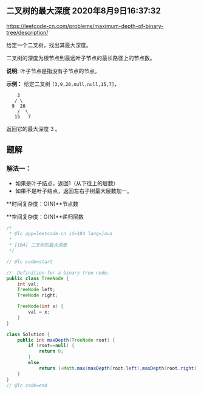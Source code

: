 ## 二叉树的最大深度	2020年8月9日16:37:32

https://leetcode-cn.com/problems/maximum-depth-of-binary-tree/description/

给定一个二叉树，找出其最大深度。

二叉树的深度为根节点到最远叶子节点的最长路径上的节点数。

**说明:** 叶子节点是指没有子节点的节点。

**示例：**
给定二叉树 `[3,9,20,null,null,15,7]`，

```
    3
   / \
  9  20
    /  \
   15   7
```

返回它的最大深度 3 。

## 题解

### 解法一：

- 如果是叶子结点，返回1（从下往上的层数）
- 如果不是叶子结点，返回左右子树最大层数加一。

**时间复杂度：O(N)**节点数

**空间复杂度：O(N)**递归层数

```java
/*
 * @lc app=leetcode.cn id=104 lang=java
 *
 * [104] 二叉树的最大深度
 */

// @lc code=start

//  Definition for a binary tree node.
public class TreeNode {
    int val;
    TreeNode left;
    TreeNode right;

    TreeNode(int x) {
        val = x;
    }
}

class Solution {
    public int maxDepth(TreeNode root) {
        if (root==null) {
            return 0;
        }
        else
            return 1+Math.max(maxDepth(root.left),maxDepth(root.right));
    }
}
// @lc code=end

```

